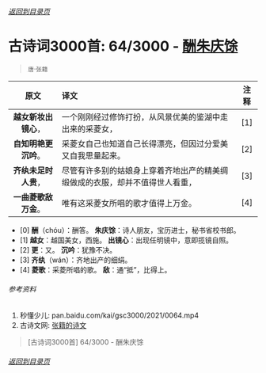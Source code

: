 ###### [返回到目录页](../../gsc3000/index/0001-0100.md)

# 古诗词3000首: 64/3000 - [酬朱庆馀](https://so.gushiwen.org/shiwenv_0e6d07bb712b.aspx)
> `唐`·`张籍`

|原文 |译文 |注释 |
|:---:|:----|:---:|
|**越女新妆出镜心**，|一个刚刚经过修饰打扮，从风景优美的鉴湖中走出来的采菱女，|[1]|
|**自知明艳更沉吟**。|采菱女自己也知道自己长得漂亮，但因过分爱美又自我思量起来。|[2]|
|**齐纨未足时人贵**，|尽管有许多别的姑娘身上穿着齐地出产的精美绸缎做成的衣服，却并不值得世人看重，|[3]|
|**一曲菱歌敌万金**。|唯有这采菱女所唱的歌才值得上万金。|[4]|


* [0] **酬**（chóu）：酬答。
      **朱庆馀**：诗人朋友，宝历进士，秘书省校书郎。
* [1] **越女**：越国美女，西施。
      **出镜心**：出现任明镜中，意即揽镜自照。
* [2] **更**：又。
      **沉吟**：犹豫不决。
* [3] **齐纨**（wán）：齐地出产的细绢。
* [4] **菱歌**：采菱所唱的歌。
      **敌**：通“抵”，比得上。


###### 参考资料
1. 秒懂少儿: pan.baidu.com/kai/gsc3000/2021/0064.mp4
1. 古诗文网: [张籍的诗文](https://so.gushiwen.org/authorv_05460f6423b0.aspx)

> [古诗词3000首] 64/3000 - 酬朱庆馀

###### [返回到目录页](../../gsc3000/index/0001-0100.md)
